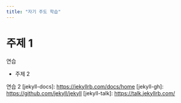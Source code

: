 ```yaml
---
title: "자기 주도 학습"
---
```


# 주제 1

연습

* 주제 2

연습 2
[jekyll-docs]: https://jekyllrb.com/docs/home
[jekyll-gh]:   https://github.com/jekyll/jekyll
[jekyll-talk]: https://talk.jekyllrb.com/
